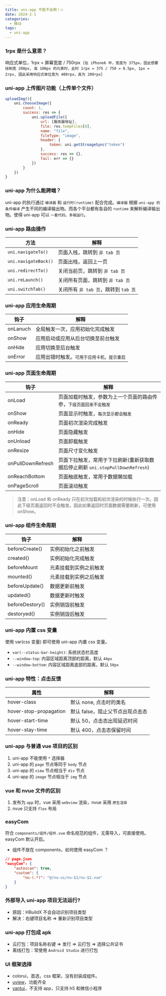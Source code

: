 ```yaml
---
title: uni-app 不能不会啊！🔥
date: 2024-2-1
categories:
  - 移动
tags:
  - uni-app
---
```


### **1rpx 是什么意思？**
响应式单位，1rpx = 屏幕宽度 / 750rpx（`在 iPhone6 中，宽度为 375px，因此想要绘制宽 200px, 高 100px 的元素时，此时 1rpx = 375 / 750 = 0.5px, 1px = 2rpx, 因此采用响应式单位宽为 400rpx，高为 200rpx`）

### **uni-app 上传图片功能（上传单个文件）**
```js
uploadImg(){
    uni.chooseImage({
        count: 1,
        success: res => {
            uni.uploadFile({
                url: [服务器地址],
                file: res.tempFiles[0],
                name: "file",
                fileType: "image",
                header: {
                    token: uni.getStroageSync("token")
                },
                success: res => {},
                fail: err => {}
            })
        }
    })
}
```


### **uni-app 为什么能跨端？**
uni-app 的执行通过 `编译器` 和 `运行时(runtime)` 配合完成。`编译器` 根据 `uni-app 的条件编译` 产生不同的编译输出物。而各个平台都有各自的 `runtime` 来解析编译输出物。使得 uni-app 可以 `一套代码，多端运行`。


### **uni-app 路由操作**

方法 | 解释
-|-
`uni.navigateTo()` | 页面入栈，跳转到 `非 tab 页`
`uni.navigateBack()` | 页面出栈，返回上一页
`uni.redirectTo()` | 关闭当前页，跳转到 `非 tab 页`
`uni.reLaunch()` | 关闭所有页面，跳转到 `非 tab 页`
`uni.switchTab()` | 关闭所有 `非 tab 页`，跳转到 `tab 页`

### **uni-app 应用生命周期**

钩子 | 解释
-|-
onLanuch | 全局触发一次，应用初始化完成触发
onShow | 应用启动或应用从后台切换至前台触发
onHide | 应用切换至后台触发
onError | 应用出错时触发。`可用于应用卡机，提示重启`

### **uni-app 页面生命周期**

钩子 | 解释
-|-
onLoad | 页面加载时触发，参数为上一个页面的路由传参，`下级页面回来不会触发`
onShow | 页面显示时触发，`每次显示都会触发`
onReady | 页面初次渲染完成触发
onHide | 页面隐藏触发
onUnload | 页面卸载触发
onResize | 页面尺寸变化触发
onPullDownRefresh | 页面下拉触发，常用于下拉刷新(重新获取数据后停止刷新 `uni.stopPullDownRefresh`)
onReachBottom | 页面触底触发，常用于数据懒加载
onPageScroll | 页面滚动触发
>注意：onLoad 和 onReady 只在初次加载和初次渲染的时候执行一次。因此下级页面返回时不会触发。因此如果返回时页面数据需要刷新，可使用 onShow。

### **uni-app 组件生命周期**

钩子 | 解释
-|-
beforeCreate() | 实例初始化之前触发
created() | 实例初始化完成触发
beforeMount | 元素挂载到实例之前触发
mounted() | 元素挂载到实例之后触发
beforeUpdate() | 数据更新前触发
updated() | 数据更新时触发
beforeDestory() | 实例销毁前触发
destoryed() | 实例销毁后触发

### **uni-app 内置 css 变量**
使用 var(css 变量) 即可使用 uni-app 内置 css 变量。
  *  `var(--status-bar-height)`: 系统状态栏高度
  * `--window-top`: 内容区域距离顶部的距离，默认 `44px`
  * `--window-bottom`: 内容区域距离底部的距离，默认 `50px`



### **uni-app 特性：点击反馈**

属性 | 解释
-|-
hover-class | 默认 none, 点击时的类名
hover-stop-propagation | 默认 false，阻止父节点出现点击态
hover-start-time | 默认 50，点击态出现延迟时间
hover-stay-time | 默认 400，点击态保留时间

### **uni-app 与普通 vue 项目的区别**
1. uni-app 不能使用 `*` 选择器
2. uni-app 的 `page` 节点等同于 `body` 节点
3. uni-app 的 `view` 节点相当于 `div` 节点
4. uni-app 的 `image` 节点相当于 `img` 节点

### **vue 和 nvue 文件的区别**
1. 发布为 `app` 时，vue 采用 `webview` 渲染，nvue 采用 `原生渲染`
2. nvue 只支持 `flex` 布局


### **easyCom**
符合 `components/组件/组件.vue` 命名规范的组件，无需导入，可直接使用。easyCom 默认开启。
* 组件不放在 components，如何使用 easyCom ？
```json
// page.json
"easyCom": {
    "autoscan": true,
    "custom": {
        "nu-(.*)": "@/nu-ui/nu-$1/nu-$1.vue"
    }
}
```

### **外部导入 uni-app 项目无法运行?**
* 原因：HBuildX 不会自动识别项目类型
* 解决：右键项目名称 => 重新识别项目类型

### **uni-app 打包成 apk**
* 云打包：项目名称右键 => 发行 => 云打包 => 选择公共证书
* 离线打包：常使用 `Android Studio` 进行打包

### **UI 框架选择**
* colorui，首选，css 框架，没有封装成组件。
* [uview](https://www.uviewui.com/components/intro.html)，功能齐全
* [vantui](https://vant-contrib.gitee.io/vant/v2/#/zh-CN/home)，不支持 app，只支持 h5 和微信小程序
